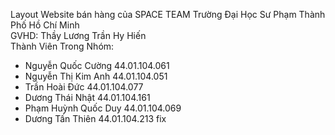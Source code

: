 Layout Website bán hàng của SPACE TEAM Trường Đại Học Sư Phạm Thành Phố Hồ Chí Minh <br>
GVHD: Thầy Lương Trần Hy Hiến
<br>
Thành Viên Trong Nhóm:
- Nguyễn Quốc Cường 44.01.104.061
- Nguyễn Thị Kim Anh 44.01.104.051
- Trần Hoài Đức 44.01.104.077
- Dương Thái Nhật 44.01.104.161
- Phạm Huỳnh Quốc Duy 44.01.104.069
- Dương Tấn Thiên 44.01.104.213
fix

